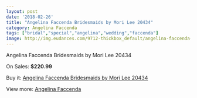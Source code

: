 ```yaml
---
layout: post
date: '2018-02-26'
title: "Angelina Faccenda Bridesmaids by Mori Lee 20434"
category: Angelina Faccenda
tags: ["bridal","special","angelina","wedding","faccenda"]
image: http://img.eudances.com/9712-thickbox_default/angelina-faccenda-bridesmaids-by-mori-lee-20434.jpg
---
```

Angelina Faccenda Bridesmaids by Mori Lee 20434

On Sales: **$220.99**
<a href="https://www.eudances.com/en/angelina-faccenda/3197-angelina-faccenda-bridesmaids-by-mori-lee-20434.html"><amp-img layout="responsive" width="600" height="600" src="//img.eudances.com/9712-thickbox_default/angelina-faccenda-bridesmaids-by-mori-lee-20434.jpg" alt="Angelina Faccenda Bridesmaids by Mori Lee 20434 0" /></a>
<a href="https://www.eudances.com/en/angelina-faccenda/3197-angelina-faccenda-bridesmaids-by-mori-lee-20434.html"><amp-img layout="responsive" width="600" height="600" src="//img.eudances.com/9716-thickbox_default/angelina-faccenda-bridesmaids-by-mori-lee-20434.jpg" alt="Angelina Faccenda Bridesmaids by Mori Lee 20434 1" /></a>
<a href="https://www.eudances.com/en/angelina-faccenda/3197-angelina-faccenda-bridesmaids-by-mori-lee-20434.html"><amp-img layout="responsive" width="600" height="600" src="//img.eudances.com/9715-thickbox_default/angelina-faccenda-bridesmaids-by-mori-lee-20434.jpg" alt="Angelina Faccenda Bridesmaids by Mori Lee 20434 2" /></a>
<a href="https://www.eudances.com/en/angelina-faccenda/3197-angelina-faccenda-bridesmaids-by-mori-lee-20434.html"><amp-img layout="responsive" width="600" height="600" src="//img.eudances.com/9714-thickbox_default/angelina-faccenda-bridesmaids-by-mori-lee-20434.jpg" alt="Angelina Faccenda Bridesmaids by Mori Lee 20434 3" /></a>
<a href="https://www.eudances.com/en/angelina-faccenda/3197-angelina-faccenda-bridesmaids-by-mori-lee-20434.html"><amp-img layout="responsive" width="600" height="600" src="//img.eudances.com/9713-thickbox_default/angelina-faccenda-bridesmaids-by-mori-lee-20434.jpg" alt="Angelina Faccenda Bridesmaids by Mori Lee 20434 4" /></a>

Buy it: [Angelina Faccenda Bridesmaids by Mori Lee 20434](https://www.eudances.com/en/angelina-faccenda/3197-angelina-faccenda-bridesmaids-by-mori-lee-20434.html "Angelina Faccenda Bridesmaids by Mori Lee 20434")

View more: [Angelina Faccenda](https://www.eudances.com/en/55-angelina-faccenda "Angelina Faccenda")